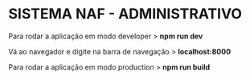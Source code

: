<h1>SISTEMA NAF - ADMINISTRATIVO</h1>

<p>Para rodar a aplicação em modo developer > <strong>npm run dev</strong></p>
<p>Vá ao navegador e digite na barra de navegação > <strong>localhost:8000</strong></p>

<p>Para rodar a aplicação em modo production > <strong>npm run build</strong></p>


